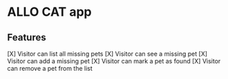 # ALLO CAT app

## Features
[X] Visitor can list all missing pets
[X] Visitor can see a missing pet
[X] Visitor can add a missing pet
[X] Visitor can mark a pet as found
[X] Visitor can remove a pet from the list
